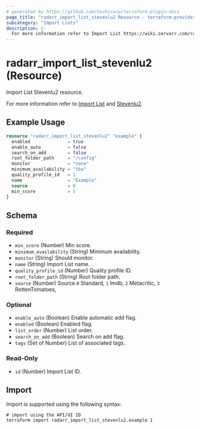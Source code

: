 ```yaml
---
# generated by https://github.com/hashicorp/terraform-plugin-docs
page_title: "radarr_import_list_stevenlu2 Resource - terraform-provider-radarr"
subcategory: "Import Lists"
description: |-
  For more information refer to Import List https://wiki.servarr.com/radarr/settings#import-lists and Stevenlu2 https://wiki.servarr.com/radarr/supported#stevenlu2import.
---
```


# radarr_import_list_stevenlu2 (Resource)

<!-- subcategory:Import Lists -->Import List Stevenlu2 resource.
For more information refer to [Import List](https://wiki.servarr.com/radarr/settings#import-lists) and [Stevenlu2](https://wiki.servarr.com/radarr/supported#stevenlu2import).

## Example Usage

```terraform
resource "radarr_import_list_stevenlu2" "example" {
  enabled              = true
  enable_auto          = false
  search_on_add        = false
  root_folder_path     = "/config"
  monitor              = "none"
  minimum_availability = "tba"
  quality_profile_id   = 1
  name                 = "Example"
  source               = 0
  min_score            = 5
}
```

<!-- schema generated by tfplugindocs -->
## Schema

### Required

- `min_score` (Number) Min score.
- `minimum_availability` (String) Minimum availability.
- `monitor` (String) Should monitor.
- `name` (String) Import List name.
- `quality_profile_id` (Number) Quality profile ID.
- `root_folder_path` (String) Root folder path.
- `source` (Number) Source.`0` Standard, `1` Imdb, `2` Metacritic, `3` RottenTomatoes,

### Optional

- `enable_auto` (Boolean) Enable automatic add flag.
- `enabled` (Boolean) Enabled flag.
- `list_order` (Number) List order.
- `search_on_add` (Boolean) Search on add flag.
- `tags` (Set of Number) List of associated tags.

### Read-Only

- `id` (Number) Import List ID.

## Import

Import is supported using the following syntax:

```shell
# import using the API/UI ID
terraform import radarr_import_list_stevenlu2.example 1
```

